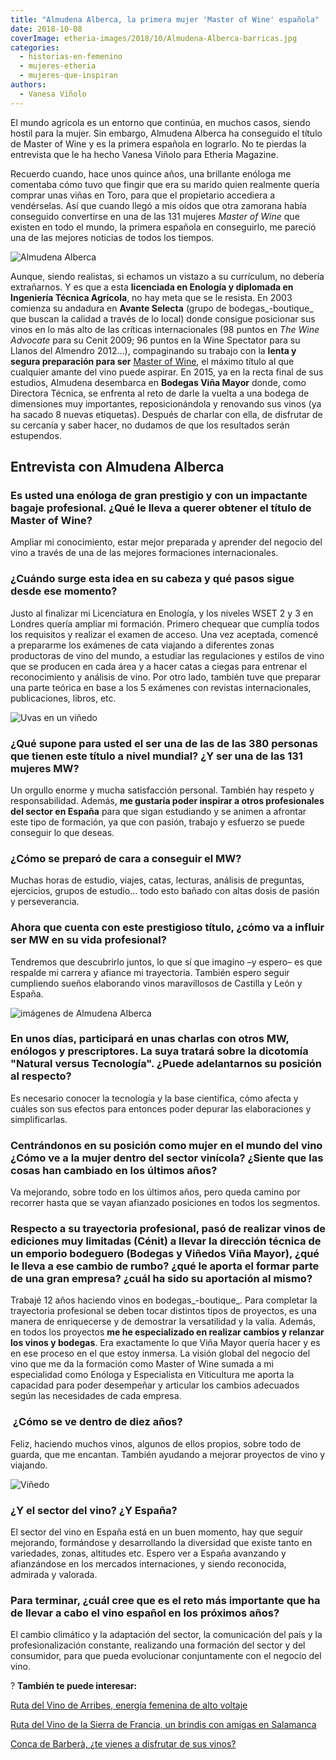 ```yaml
---
title: "Almudena Alberca, la primera mujer 'Master of Wine' española"
date: 2018-10-08
coverImage: etheria-images/2018/10/Almudena-Alberca-barricas.jpg
categories: 
  - historias-en-femenino
  - mujeres-etheria
  - mujeres-que-inspiran
authors: 
  - Vanesa Viñolo
---
```


El mundo agrícola es un entorno que continúa, en muchos casos, siendo hostil para la 
mujer. Sin embargo, Almudena Alberca ha conseguido el título de Master of Wine y es la 
primera española en lograrlo. No te pierdas la entrevista que le ha hecho Vanesa Viñolo 
para Etheria Magazine. 

Recuerdo cuando, hace unos quince años, una brillante enóloga me comentaba cómo tuvo que 
fingir que era su marido quien realmente quería comprar unas viñas en Toro, para que el 
propietario accediera a vendérselas. Así que cuando llegó a mis oídos que otra zamorana 
había conseguido convertirse en una de las 131 mujeres _Master of Wine_ que existen en 
todo el mundo, la primera española en conseguirlo, me pareció una de las mejores 
noticias de todos los tiempos. 

![Almudena Alberca](etheria-images/2018/10/AlmudenaAlberca_WINEMAKER_VINAMAYOR-1-1024x683.jpg "Almudena Alberca es la primera mujer Master of Wine española.")

Aunque, siendo realistas, si echamos un vistazo a su currículum, no debería extrañarnos. 
Y es que a esta **licenciada en Enología y diplomada en Ingeniería Técnica Agrícola**, 
no hay meta que se le resista. En 2003 comienza su andadura en **Avante Selecta** (grupo 
de bodegas_\-boutique_ que buscan la calidad a través de lo local) donde consigue 
posicionar sus vinos en lo más alto de las críticas internacionales (98 puntos en _The 
Wine Advocate_ para su Cenit 2009; 96 puntos en la Wine Spectator para su Llanos del 
Almendro 2012…), compaginando su trabajo con la **lenta y segura preparación para ser** [Master 
of Wine](https://www.mastersofwine.org/), el máximo título al que cualquier amante del 
vino puede aspirar. En 2015, ya en la recta final de sus estudios, Almudena desembarca 
en **Bodegas Viña Mayor** donde, como Directora Técnica, se enfrenta al reto de darle la 
vuelta a una bodega de dimensiones muy importantes, reposicionándola y renovando sus 
vinos (ya ha sacado 8 nuevas etiquetas). Después de charlar con ella, de disfrutar de su 
cercanía y saber hacer, no dudamos de que los resultados serán estupendos. 

## Entrevista con Almudena Alberca

### Es usted una enóloga de gran prestigio y con un impactante bagaje profesional. ¿Qué le lleva a querer obtener el título de Master of Wine?

Ampliar mi conocimiento, estar mejor preparada y aprender del negocio del vino a través 
de una de las mejores formaciones internacionales. 

### ¿Cuándo surge esta idea en su cabeza y qué pasos sigue desde ese momento?

Justo al finalizar mi Licenciatura en Enología, y los niveles WSET 2 y 3 en Londres 
quería ampliar mi formación. Primero chequear que cumplía todos los requisitos y 
realizar el examen de acceso. Una vez aceptada, comencé a prepararme los exámenes de 
cata viajando a diferentes zonas productoras de vino del mundo, a estudiar las 
regulaciones y estilos de vino que se producen en cada área y a hacer catas a ciegas 
para entrenar el reconocimiento y análisis de vino. Por otro lado, también tuve que 
preparar una parte teórica en base a los 5 exámenes con revistas internacionales, 
publicaciones, libros, etc. 

![Uvas en un viñedo](etheria-images/2018/10/uvas-1024x768.jpg "Uvas en un viñedo.")

### ¿Qué supone para usted el ser una de las de las 380 personas que tienen este título a nivel mundial? ¿Y ser una de las 131 mujeres MW?

Un orgullo enorme y mucha satisfacción personal. También hay respeto y responsabilidad. 
Además, **me gustaría poder inspirar a otros profesionales del sector en España** para 
que sigan estudiando y se animen a afrontar este tipo de formación, ya que con pasión, 
trabajo y esfuerzo se puede conseguir lo que deseas. 

### ¿Cómo se preparó de cara a conseguir el MW?

Muchas horas de estudio, viajes, catas, lecturas, análisis de preguntas, ejercicios, 
grupos de estudio... todo esto bañado con altas dosis de pasión y perseverancia. 

### Ahora que cuenta con este prestigioso título, ¿cómo va a influir ser MW en su vida profesional?

Tendremos que descubrirlo juntos, lo que sí que imagino –y espero– es que respalde mi 
carrera y afiance mi trayectoria. También espero seguir cumpliendo sueños elaborando 
vinos maravillosos de Castilla y León y España. 

![imágenes de Almudena Alberca](etheria-images/2018/10/fotos-almudena-alberca-1024x749.jpg "Almudena Alberca está licenciada en Enología y diplomada en Ingeniería Técnica Agrícola.")

### En unos días, participará en unas charlas con otros MW, enólogos y prescriptores. La suya tratará sobre la dicotomía "Natural versus Tecnología". ¿Puede adelantarnos su posición al respecto?

Es necesario conocer la tecnología y la base científica, cómo afecta y cuáles son sus 
efectos para entonces poder depurar las elaboraciones y simplificarlas. 

### Centrándonos en su posición como mujer en el mundo del vino ¿Cómo ve a la mujer dentro del sector vinícola? ¿Siente que las cosas han cambiado en los últimos años?

Va mejorando, sobre todo en los últimos años, pero queda camino por recorrer hasta que 
se vayan afianzado posiciones en todos los segmentos. 

### Respecto a su trayectoria profesional, pasó de realizar vinos de ediciones muy limitadas (Cénit) a llevar la dirección técnica de un emporio bodeguero (Bodegas y Viñedos Viña Mayor), ¿qué le lleva a ese cambio de rumbo? ¿qué le aporta el formar parte de una gran empresa? ¿cuál ha sido su aportación al mismo?

Trabajé 12 años haciendo vinos en bodegas_\-boutique_. Para completar la trayectoria 
profesional se deben tocar distintos tipos de proyectos, es una manera de enriquecerse y 
de demostrar la versatilidad y la valía. Además, en todos los proyectos **me he 
especializado en realizar cambios y relanzar los vinos y bodegas**. Era exactamente lo 
que Viña Mayor quería hacer y es en ese proceso en el que estoy inmersa. La visión 
global del negocio del vino que me da la formación como Master of Wine sumada a mi 
especialidad como Enóloga y Especialista en Viticultura me aporta la capacidad para 
poder desempeñar y articular los cambios adecuados según las necesidades de cada 
empresa. 

###  ¿Cómo se ve dentro de diez años?

Feliz, haciendo muchos vinos, algunos de ellos propios, sobre todo de guarda, que me 
encantan. También ayudando a mejorar proyectos de vino y viajando. 

![Viñedo](etheria-images/2018/10/vinas-en-otono-1024x684.jpg "Viñedo.")

### ¿Y el sector del vino? ¿Y España?

El sector del vino en España está en un buen momento, hay que seguir mejorando, 
formándose y desarrollando la diversidad que existe tanto en variedades, zonas, 
altitudes etc. Espero ver a España avanzando y afianzándose en los mercados 
internaciones, y siendo reconocida, admirada y valorada. 

### Para terminar, ¿cuál cree que es el reto más importante que ha de llevar a cabo el vino español en los próximos años?

El cambio climático y la adaptación del sector, la comunicación del país y la 
profesionalización constante, realizando una formación del sector y del consumidor, para 
que pueda evolucionar conjuntamente con el negocio del vino. 

? **También te puede interesar:** 

[Ruta del Vino de Arribes, energía femenina de alto 
voltaje](https://etheriamagazine.com/2023/04/19/ruta-del-vino-de-arribes/) 

[Ruta del Vino de la Sierra de Francia, un brindis con amigas en 
Salamanca](https://etheriamagazine.com/2021/08/11/plan-con-amigas-ruta-del-vino-sierra-de-francia/) 

[Conca de Barberà, ¿te vienes a disfrutar de sus 
vinos?](https://etheriamagazine.com/2022/06/01/enoturismo-conca-de-barbera/)
